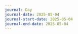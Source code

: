 ```yaml
---
journal: Day
journal-date: 2025-05-04
journal-start-date: 2025-05-04
journal-end-date: 2025-05-04
---
```

